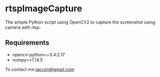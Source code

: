 # rtspImageCapture
The simple Python script using OpenCV2 to capture the screenshot using camera with rtsp.

## Requirements
- opencv-python==3.4.2.17
- numpy==1.14.5

To contact me jaccon@gmail.com
